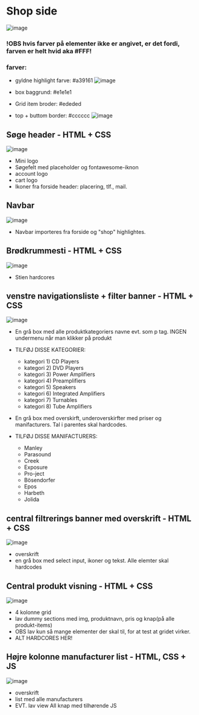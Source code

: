 # Shop side
![image](https://user-images.githubusercontent.com/77618510/109949567-ccc3d400-7cdb-11eb-817c-aacd9b9e80cc.png)

### !OBS hvis farver på elementer ikke er angivet, er det fordi, farven er helt hvid aka #FFF!

### farver:
 * gyldne highlight farve: #a39161 ![image](https://user-images.githubusercontent.com/77618510/110306296-f80d3280-7ffd-11eb-8cfd-c6c238328795.png)

 * box baggrund: #e1e1e1
 * Grid item broder: #ededed 
 * top + buttom border: #cccccc ![image](https://user-images.githubusercontent.com/77618510/110306648-563a1580-7ffe-11eb-9d7d-25413cbe1024.png)
 

## Søge header - HTML + CSS
![image](https://user-images.githubusercontent.com/77618510/109949596-d5b4a580-7cdb-11eb-896f-07c2e69b8b64.png)

  * Mini logo
  * Søgefelt med placeholder og fontawesome-iknon
  * account logo
  * cart logo
  * Ikoner fra forside header: placering, tlf., mail.
  
## Navbar
![image](https://user-images.githubusercontent.com/77618510/109949626-dfd6a400-7cdb-11eb-9cfc-dfb007511e20.png)

  * Navbar importeres fra forside og "shop" highlightes. 
  
## Brødkrummesti - HTML + CSS
![image](https://user-images.githubusercontent.com/77618510/109949916-3f34b400-7cdc-11eb-8ece-badd9a553c85.png)

  * Stien hardcores 

## venstre navigationsliste + filter banner - HTML + CSS
![image](https://user-images.githubusercontent.com/77618510/109949961-4c51a300-7cdc-11eb-851d-832cc7b4f350.png)

  * En grå box med alle produktkategoriers navne evt. som p tag. INGEN undermenu når man klikker på produkt
  * TILFØJ DISSE KATEGORIER: 
    * kategori 1) CD Players
    * kategori 2) DVD Players
    * kategori 3) Power Amplifiers
    * kategori 4) Preamplifiers
    * kategori 5) Speakers
    * kategori 6) Integrated Amplifiers
    * kategori 7) Turnables
    * kategori 8) Tube Amplifiers
  
  * En grå box med overskirft, underoverskirfter med priser og manifacturers. Tal i parentes skal hardcodes.
  * TILFØJ DISSE MANIFACTURERS:
    * Manley
    * Parasound
    * Creek
    * Exposure
    * Pro-ject
    * Bösendorfer
    * Epos
    * Harbeth
    * Jolida
  
## central filtrerings banner med overskrift - HTML + CSS
![image](https://user-images.githubusercontent.com/77618510/109950013-5d021900-7cdc-11eb-8b5e-e9dd647318d3.png)

  * overskrift
  * en grå box med select input, ikoner og tekst. Alle elemter skal hardcodes
  
## Central produkt visning - HTML + CSS
![image](https://user-images.githubusercontent.com/77618510/109950062-6be8cb80-7cdc-11eb-915f-73c6f2ca151a.png)

  * 4 kolonne grid
  * lav dummy sections med img, produktnavn, pris og knap(på alle produkt-items)
  * OBS lav kun så mange elementer der skal til, for at test at gridet virker.
  * ALT HARDCORES HER!
  
## Højre kolonne manufacturer list - HTML, CSS + JS
![image](https://user-images.githubusercontent.com/77618510/109950109-73a87000-7cdc-11eb-8777-4e12672cf26f.png)

  * overskrift
  * list med alle manufacturers
  * EVT. lav view All knap med tilhørende JS 

  
  
